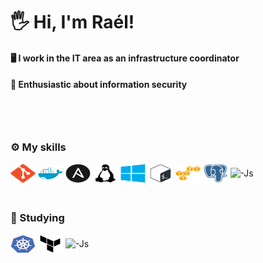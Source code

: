 # 🖐 Hi, I'm Raél!

#### 🖥 I work in the IT area as an infrastructure coordinator
#### 💙 Enthusiastic about information security

<br><br>

## <h3> ⚙ My skills </h3>

<div>
<img align="center" alt="-Js" height="30" width="40" src="https://raw.githubusercontent.com/devicons/devicon/master/icons/git/git-plain.svg">
<img align="center" alt="-Js" height="30" width="40" src="https://raw.githubusercontent.com/devicons/devicon/master/icons/docker/docker-plain.svg">
<img align="center" alt="-Js" height="30" width="40" src="https://raw.githubusercontent.com/devicons/devicon/master/icons/ansible/ansible-plain.svg">
<img align="center" alt="-Js" height="30" width="40" src="https://raw.githubusercontent.com/devicons/devicon/master/icons/linux/linux-plain.svg">
<img align="center" alt="-Js" height="30" width="40" src="https://raw.githubusercontent.com/devicons/devicon/1119b9f84c0290e0f0b38982099a2bd027a48bf1/icons/windows8/windows8-original.svg">
<img align="center" alt="-Js" height="30" width="40" src="https://raw.githubusercontent.com/devicons/devicon/master/icons/bash/bash-plain.svg">
<img align="center" alt="-Js" height="30" width="40" src="https://raw.githubusercontent.com/devicons/devicon/1119b9f84c0290e0f0b38982099a2bd027a48bf1/icons/amazonwebservices/amazonwebservices-original.svg">
<img align="center" alt="-Js" height="30" width="40" src="https://raw.githubusercontent.com/devicons/devicon/master/icons/postgresql/postgresql-plain.svg">
<img align="center" alt="-Js" height="30" width="40" src="https://www.vectorlogo.zone/logos/istioio/istioio-ar21.svg">
</div>
<br>

## <h3> 🚀 Studying </h3>

<div> 
<img align="center" alt="-Js" height="30" width="40" src="https://raw.githubusercontent.com/devicons/devicon/1119b9f84c0290e0f0b38982099a2bd027a48bf1/icons/kubernetes/kubernetes-plain.svg">
<img align="center" alt="-Js" height="30" width="40" src="https://raw.githubusercontent.com/devicons/devicon/1119b9f84c0290e0f0b38982099a2bd027a48bf1/icons/terraform/terraform-plain.svg">
<img align="center" alt="-Js" height="30" width="40" src="https://www.svgrepo.com/show/330767/kalilinux.svg">
</div>
